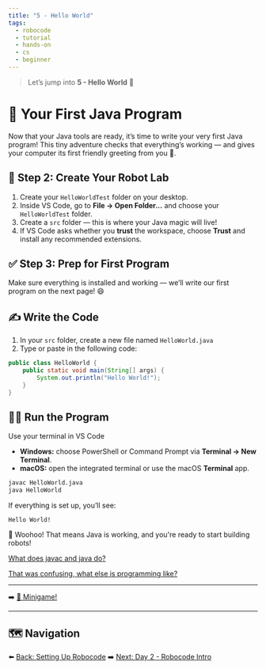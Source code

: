 ```yaml
---
title: "5 - Hello World"
tags:
  - robocode
  - tutorial
  - hands-on
  - cs
  - beginner
---
```

> Let’s jump into **5 - Hello World** 🎉

# 🧪 Your First Java Program

Now that your Java tools are ready, it’s time to write your very first Java program! This tiny adventure checks that everything’s working — and gives your computer its first friendly greeting from you 🤗.

## 📂 Step 2: Create Your Robot Lab

1. Create your `HelloWorldTest` folder on your desktop.
2. Inside VS Code, go to **File → Open Folder...** and choose your `HelloWorldTest` folder.
3. Create a `src` folder — this is where your Java magic will live!
4. If VS Code asks whether you **trust** the workspace, choose **Trust** and install any recommended extensions.


## ✅ Step 3: Prep for First Program

Make sure everything is installed and working — we’ll write our first program on the next page! 😄

## ✍️ Write the Code

1. In your `src` folder, create a new file named `HelloWorld.java`
2. Type or paste in the following code:

```java
public class HelloWorld {
    public static void main(String[] args) {
        System.out.println("Hello World!");
    }
}
```

## 🏃‍♀️ Run the Program

Use your terminal in VS Code
* **Windows:** choose PowerShell or Command Prompt via **Terminal → New Terminal**.
* **macOS:** open the integrated terminal or use the macOS **Terminal** app.

```bash
javac HelloWorld.java
java HelloWorld
```

If everything is set up, you’ll see:

```
Hello World!
```

🎉 Woohoo! That means Java is working, and you're ready to start building robots!

[What does javac and java do?](/robocode/Day-1/javacompile)


[That was confusing, what else is programming like?](/robocode/extras/bread)

---

➡️ [🤖 Minigame!](/robocode/Day-1/minigame)


---


## 🗺️ Navigation

⬅️ [Back: Setting Up Robocode](/robocode/Day-1/04_setting_up)
➡️ [Next: Day 2 - Robocode Intro](/robocode/Day-2/01_robocode_intro)
